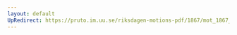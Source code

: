 ```yaml
---
layout: default
UpRedirect: https://pruto.im.uu.se/riksdagen-motions-pdf/1867/mot_1867__fk__68.pdf
---
```

